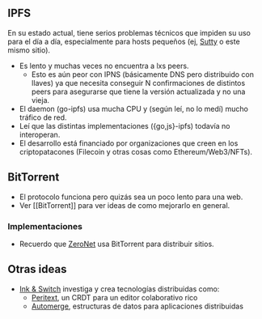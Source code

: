 ## IPFS

En su estado actual, tiene serios problemas técnicos que impiden su uso para el día a día, especialmente para hosts pequeños (ej, [Sutty](https://sutty.coop.ar) o este mismo sitio).

-   Es lento y muchas veces no encuentra a lxs peers.
    -   Esto es aún peor con IPNS (básicamente DNS pero distribuido con llaves) ya que necesita conseguir N confirmaciones de distintos peers para asegurarse que tiene la versión actualizada y no una vieja.
-   El daemon (go-ipfs) usa mucha CPU y (según leí, no lo medí) mucho tráfico de red. 
-   Leí que las distintas implementaciones ({go,js}-ipfs) todavía no interoperan.
-   El desarrollo está financiado por organizaciones que creen en los criptopatacones (Filecoin y otras cosas como Ethereum/Web3/NFTs).

## BitTorrent

-   El protocolo funciona pero quizás sea un poco lento para una web.
-   Ver [[BitTorrent]] para ver ideas de como mejorarlo en general.

### Implementaciones

-   Recuerdo que [ZeroNet](https://zeronet.io) usa BitTorrent para distribuir sitios.

## Otras ideas

-   [Ink & Switch](https://www.inkandswitch.com/) investiga y crea tecnologías distribuidas como:
    -   [Peritext](https://www.inkandswitch.com/peritext/), un CRDT para un editor colaborativo rico
    -   [Automerge](https://automerge.org/), estructuras de datos para aplicaciones distribuidas

